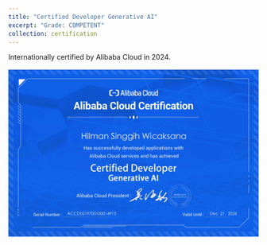 ```yaml
---
title: "Certified Developer Generative AI"
excerpt: "Grade: COMPETENT"
collection: certification
---
```


Internationally certified by Alibaba Cloud in 2024.
<br/><br/>
<img src='/images/cdgai.png'>
